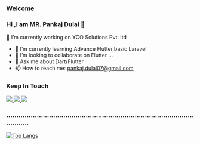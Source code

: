 ### Welcome
### Hi ,I am MR. Pankaj Dulal 👋
🔭 I’m currently working on YCO Solutions Pvt. ltd
- 🌱 I’m currently learning Advance Flutter,basic Laravel
- 👯 I’m looking to collaborate on Flutter ...
- 💬 Ask me about Dart/Flutter
- 📫 How to reach me: pankaj.dulal07@gmail.com

### Keep In Touch
<a href="https://www.facebook.com/pankaj.dulal.07/">
  <img src="https://img.icons8.com/color/48/000000/facebook.png"/>
</a>
<a href="https://github.com/iampankaj07">
  <img src="https://img.icons8.com/nolan/48/github.png"/>
</a>
<a href="https://www.linkedin.com/in/pankaj-dulal-050a24185/">
 <img src="https://img.icons8.com/fluent/48/000000/linkedin.png"/>
</a>

### .......................................................................................................
[![Top Langs](https://github-readme-stats.vercel.app/api/top-langs/?username=iampankaj07&layout=compact&theme=radical&card_width=445)](https://github.com/anuraghazra/github-readme-stats)
<!-- ### Tools And Technologies
<a href="">
 <img src="https://img.icons8.com/offices/40/000000/php-logo.png"/>
</a>



